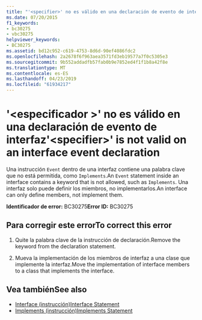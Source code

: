 ```yaml
---
title: "'<specifier>' no es válido en una declaración de evento de interfaz"
ms.date: 07/20/2015
f1_keywords:
- bc30275
- vbc30275
helpviewer_keywords:
- BC30275
ms.assetid: bd12c952-c619-4753-8d6d-90ef4086fdc2
ms.openlocfilehash: 2a2678f6f963aea3571fd3eb19577a7f0c5305e3
ms.sourcegitcommit: 9b552addadfb57fab0b9e7852ed4f1f1b8a42f8e
ms.translationtype: MT
ms.contentlocale: es-ES
ms.lasthandoff: 04/23/2019
ms.locfileid: "61934217"
---
```

# <a name="specifier-is-not-valid-on-an-interface-event-declaration"></a><span data-ttu-id="c601b-102">'\<especificador >' no es válido en una declaración de evento de interfaz</span><span class="sxs-lookup"><span data-stu-id="c601b-102">'\<specifier>' is not valid on an interface event declaration</span></span>
<span data-ttu-id="c601b-103">Una instrucción `Event` dentro de una interfaz contiene una palabra clave que no está permitida, como `Implements`.</span><span class="sxs-lookup"><span data-stu-id="c601b-103">An `Event` statement inside an interface contains a keyword that is not allowed, such as `Implements`.</span></span> <span data-ttu-id="c601b-104">Una interfaz solo puede definir los miembros, no implementarlos.</span><span class="sxs-lookup"><span data-stu-id="c601b-104">An interface can only define members, not implement them.</span></span>  
  
 <span data-ttu-id="c601b-105">**Identificador de error:** BC30275</span><span class="sxs-lookup"><span data-stu-id="c601b-105">**Error ID:** BC30275</span></span>  
  
## <a name="to-correct-this-error"></a><span data-ttu-id="c601b-106">Para corregir este error</span><span class="sxs-lookup"><span data-stu-id="c601b-106">To correct this error</span></span>  
  
1. <span data-ttu-id="c601b-107">Quite la palabra clave de la instrucción de declaración.</span><span class="sxs-lookup"><span data-stu-id="c601b-107">Remove the keyword from the declaration statement.</span></span>  
  
2. <span data-ttu-id="c601b-108">Mueva la implementación de los miembros de interfaz a una clase que implemente la interfaz.</span><span class="sxs-lookup"><span data-stu-id="c601b-108">Move the implementation of interface members to a class that implements the interface.</span></span>  
  
## <a name="see-also"></a><span data-ttu-id="c601b-109">Vea también</span><span class="sxs-lookup"><span data-stu-id="c601b-109">See also</span></span>

- [<span data-ttu-id="c601b-110">Interface (instrucción)</span><span class="sxs-lookup"><span data-stu-id="c601b-110">Interface Statement</span></span>](../../visual-basic/language-reference/statements/interface-statement.md)
- [<span data-ttu-id="c601b-111">Implements (instrucción)</span><span class="sxs-lookup"><span data-stu-id="c601b-111">Implements Statement</span></span>](../../visual-basic/language-reference/statements/implements-statement.md)
